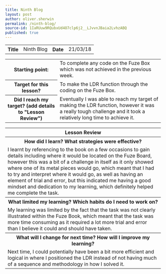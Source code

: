 ```yaml
---
title: Ninth Blog
layout: post
author: oliver.sherwin
permalink: /ninth-blog/
source-id: 1IaRUuw9RQubxUd4O7clp6j2__LJvvnJBaia2LvhzABQ
published: true
---
```

<table>
  <tr>
    <th>Title</th>
    <td>Ninth Blog</td>
    <th>Date</th>
    <td>21/03/18</td>
  </tr>
</table>


<table>
  <tr>
    <th>Starting point:</th>
    <td>To complete any code on the Fuze Box which was not achieved in the previous week.</td>
  </tr>
  <tr>
    <th>Target for this lesson?</th>
    <td>To make the LDR function through the coding on the Fuze Box.</td>
  </tr>
  <tr>
    <th>Did I reach my target?
(add details to "Lesson Review")</th>
    <td>Eventually I was able to reach my target of making the LDR function, however it was a really tough challenge and it took a relatively long time to achieve it.</td>
  </tr>
</table>


<table>
  <tr>
    <th>Lesson Review</th>
  </tr>
  <tr>
    <th>How did I learn? What strategies were effective?</th>
  </tr>
  <tr>
    <td>I learnt by referencing to the book on a few occasions to gain details including where it would be located on the Fuze Board, however this was a bit of a challenge in itself as it only showed where one of its metal pieces would go, which meant that I had to try and interpret where it would go, as well as having an element of trial and error, but this indicated me having a good mindset and dedication to my learning, which definitely helped me complete the task.</td>
  </tr>
  <tr>
    <th>What limited my learning? Which habits do I need to work on?</th>
  </tr>
  <tr>
    <td>My learning was limited by the fact that the task was not clearly illustrated within the Fuze Book, which meant that the task was more time consuming as it required a lot more trial and error than I believe it could and should have taken.</td>
  </tr>
  <tr>
    <th>What will I change for next time? How will I improve my learning?</th>
  </tr>
  <tr>
    <td>Next time, I could potentially have been a bit more efficient and logical in where I positioned the LDR instead of not having much of a sequence and methodology in how I solved it.</td>
  </tr>
</table>


